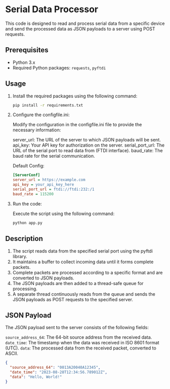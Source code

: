 # Serial Data Processor

This code is designed to read and process serial data from a specific device and send the processed data as JSON payloads to a server using POST requests.

## Prerequisites

- Python 3.x
- Required Python packages: `requests`, `pyftdi`

## Usage

1. Install the required packages using the following command:

    ```bash
    pip install -r requirements.txt
    ```
2. Configure the configfile.ini:

    Modify the configuration in the configfile.ini file to provide the necessary information:

    server_url: The URL of the server to which JSON payloads will be sent.
    api_key: Your API key for authorization on the server.
    serial_port_url: The URL of the serial port to read data from (FTDI interface).
    baud_rate: The baud rate for the serial communication.

    Default Config:
    
    ```ini
    [ServerConf]
    server_url = https://example.com
    api_key = your_api_key_here
    serial_port_url = ftdi://ftdi:232:/1
    baud_rate = 115200
    ```
3. Run the code:

    Execute the script using the following command:
    ```bash
    python app.py
    ```

## Description

1. The script reads data from the specified serial port using the pyftdi library.
2. It maintains a buffer to collect incoming data until it forms complete packets.
3. Complete packets are processed according to a specific format and are converted to JSON payloads.
4. The JSON payloads are then added to a thread-safe queue for processing.
5. A separate thread continuously reads from the queue and sends the JSON payloads as POST requests to the specified server.

## JSON Payload

The JSON payload sent to the server consists of the following fields:

`source_address_64`: The 64-bit source address from the received data.
`date_time`: The timestamp when the data was received in ISO 8601 format (UTC).
`data`: The processed data from the received packet, converted to ASCII.

```json
{
  "source_address_64": "0013A20040A12345",
  "date_time": "2023-08-28T12:34:56.789012Z",
  "data": "Hello, World!"
}
```